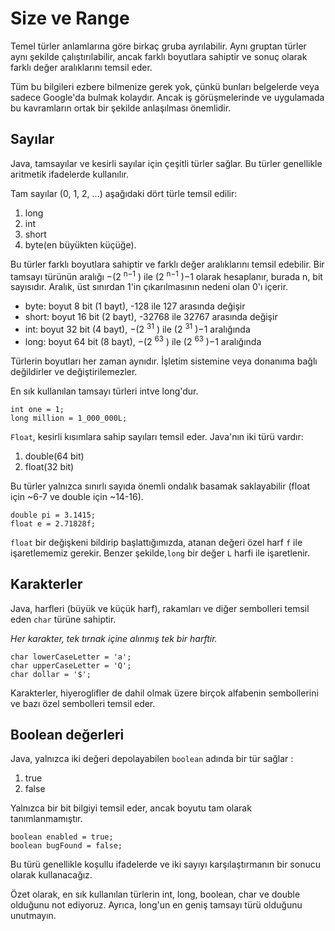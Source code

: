 # Size ve Range

Temel türler anlamlarına göre birkaç gruba ayrılabilir. Aynı gruptan türler aynı şekilde çalıştırılabilir, 
ancak farklı boyutlara sahiptir ve sonuç olarak farklı değer aralıklarını temsil eder.

Tüm bu bilgileri ezbere bilmenize gerek yok, çünkü bunları belgelerde veya sadece Google'da bulmak kolaydır. 
Ancak iş görüşmelerinde ve uygulamada bu kavramların ortak bir şekilde anlaşılması önemlidir.

## Sayılar

Java, tamsayılar ve kesirli sayılar için çeşitli türler sağlar. Bu türler genellikle aritmetik ifadelerde kullanılır.

Tam sayılar (0, 1, 2, ...) aşağıdaki dört türle temsil edilir: 
1. long
2. int 
3. short
4. byte(en büyükten küçüğe). 

Bu türler farklı boyutlara sahiptir ve farklı değer aralıklarını temsil edebilir. 
Bir tamsayı türünün aralığı −(2 <sup>n−1</sup> ) ile (2 <sup>n−1</sup> )−1 olarak hesaplanır, burada n, bit sayısıdır. 
Aralık, üst sınırdan 1'in çıkarılmasının nedeni olan 0'ı içerir.

- byte: boyut 8 bit (1 bayt), -128 ile 127 arasında değişir
- short: boyut 16 bit (2 bayt), -32768 ile 32767 arasında değişir
- int: boyut 32 bit (4 bayt), −(2 <sup>31</sup> ) ile (2 <sup>31</sup> )−1 aralığında
- long: boyut 64 bit (8 bayt), −(2 <sup>63</sup> ) ile (2 <sup>63</sup> )−1 aralığında

Türlerin boyutları her zaman aynıdır. İşletim sistemine veya donanıma bağlı değildirler ve değiştirilemezler.

En sık kullanılan tamsayı türleri intve long'dur.
```
int one = 1;
long million = 1_000_000L;
```
```Float```, kesirli kısımlara sahip sayıları temsil eder. 
Java'nın iki türü vardır: 
1. double(64 bit)
2. float(32 bit) 

Bu türler yalnızca sınırlı sayıda önemli ondalık basamak saklayabilir (float için ~6-7 ve double için ~14-16).
```
double pi = 3.1415;
float e = 2.71828f;
```
```float``` bir değişkeni bildirip başlattığımızda, atanan değeri özel harf ```f``` ile işaretlememiz gerekir. 
Benzer şekilde,```long``` bir değer ```L``` harfi ile işaretlenir.

## Karakterler

Java, harfleri (büyük ve küçük harf), rakamları ve diğer sembolleri temsil eden ```char``` türüne sahiptir.

*Her karakter, tek tırnak içine alınmış tek bir harftir.*
```
char lowerCaseLetter = 'a';
char upperCaseLetter = 'Q';
char dollar = '$';
```
Karakterler, hiyeroglifler de dahil olmak üzere birçok alfabenin sembollerini ve bazı özel sembolleri temsil eder.

## Boolean değerleri

Java, yalnızca iki değeri depolayabilen ```boolean``` adında bir tür sağlar : 
1. true
2. false

Yalnızca bir bit bilgiyi temsil eder, ancak boyutu tam olarak tanımlanmamıştır.
```
boolean enabled = true;
boolean bugFound = false;
```
Bu türü genellikle koşullu ifadelerde ve iki sayıyı karşılaştırmanın bir sonucu olarak kullanacağız.

Özet olarak, en sık kullanılan türlerin int, long, boolean, char ve double olduğunu not ediyoruz. 
Ayrıca, long'un en geniş tamsayı türü olduğunu unutmayın.
